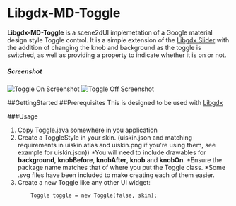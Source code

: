 # Libgdx-MD-Toggle

__Libgdx-MD-Toggle__ is a scene2dUI implemetation of a Google material design style Toggle control. It is a simple extension of the [Libgdx Slider](<link to libgdx slider>)
with the addition of changing the knob and background as the toggle is switched, as well as providing a property to indicate whether it is on or not.

##### Screenshot
![Toggle On Screenshot](<put link here>)
![Toggle Off Screenshot](<put link here>)


##GettingStarted
##Prerequisites
This is designed to be used with [Libgdx](<link to libgdx>)


###Usage
1. Copy Toggle.java somewhere in you application
2. Create a ToggleStyle in your skin. (uiskin.json and matching requirements in uiskin.atlas and uiskin.png if you're using them, see example for uiskin.json))
  *You will need to include drawables for __background__, __knobBefore__, __knobAfter__, __knob__ and __knobOn__.
  *Ensure the package name matches that of where you put the Toggle class.
  *Some .svg files have been included to make creating each of them easier.
3. Create a new Toggle like any other UI widget:
	```
		Toggle toggle = new Toggle(false, skin);
	```